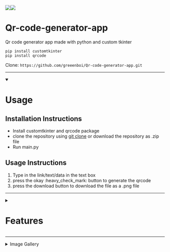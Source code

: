 <img src="https://img.shields.io/badge/version-1.0.2-brightgreen?style=flat-square&logo=appveyor"><img src="https://img.shields.io/badge/status-partial%20release-orange?style=flat-square"/>

# Qr-code-generator-app

Qr code generator app made with python and custom tkinter

```
pip install customtkinter
pip install qrcode
```

Clone: `https://github.com/greeenboi/Qr-code-generator-app.git`


***

<details id=1 open>
<summary><h1>Usage</h1></summary>

<h2>Installation Instructions</h2>
<p>
<ul>
<li>Install customtkinter and qrcode package 
<li>clone the repository using <a href="https://github.com/greeenboi/Qr-code-generator-app.git">git clone</a> or download the repository as .zip file
<li>Run main.py
</ul>
</p>

<h2>Usage Instructions</h2>
<p>
<ol>
<li>Type in the link/text/data in the text box 
<li>press the okay :heavy_check_mark: button to generate the qrcode
<li>press the download button to download the file as a .png file
</ol>
</p>
</details>

***

<details id=2 closed>
<summary><h1>Features</h1></summary>
<p align="center">
<b>
The following features are available under the settings tab 
</b>
</p>
<p>
<ul>
<li><h3>Automatically open the image in the system default image viewing application</h3>
<li><h3>Change default file name</h3>
![image](https://user-images.githubusercontent.com/118198968/232835030-f7bf5efe-3b66-4708-a478-6e02e7e2a178.png)
</ul>
</p>
</details>

***

<details id=3 closed>
<summary>Image Gallery</summary>

</details>


